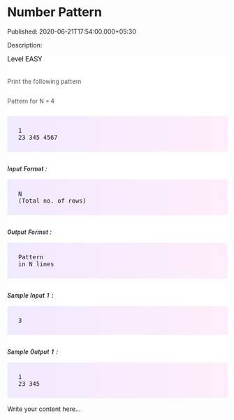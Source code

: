 # Number Pattern

Published: 2020-06-21T17:54:00.000+05:30

Description: 
      <div dir="ltr" style="text-align: left;" trbidi="on">
      <div _ngcontent-pmn-c147="" class="padding" style="-webkit-font-smoothing: antialiased;
      background-color: white; font-family: Roboto, sans-serif; font-size: 16px; margin: 0px;
      padding: 0px 0px 15px;">
      <div _ngcontent-pmn-c147="" style="-webkit-font-smoothing: antialiased; margin: 0px;
      padding: 0px;">
      Level&nbsp;EASY</div>
      </div>
      <div _ngcontent-pmn-c147="" class="description ng-star-inserted"
      style="-webkit-font-smoothing: antialiased; background-color: white; font-family: Roboto,
      sans-serif; font-size: 16px; margin: 0px; padding: 0px;">
      <h4 id="print-the-following-pattern" style="-webkit-font-smoothing: antialiased; color:
      #565656; font-size: 14px; font-weight: 400; letter-spacing: 0.3px; line-height: 25px; margin:
      0px; padding: 15px 0px 5px;">
      Print the following pattern</h4>
      <h4 id="pattern-for-n-4" style="-webkit-font-smoothing: antialiased; color: #565656;
      font-size: 14px; font-weight: 400; letter-spacing: 0.3px; line-height: 25px; margin: 0px;
      padding: 15px 0px 5px;">
      Pattern for N = 4</h4>
      <pre style="-webkit-font-smoothing: antialiased; background-image: linear-gradient(-90deg,
      rgba(255, 205, 242, 0.35), rgba(215, 193, 255, 0.35)); font-family: &quot;Open
      Sans&quot;, sans-serif; font-weight: 600; margin-bottom: 20px; margin-top: 20px;
      max-width: 866px; overflow-x: hidden; padding: 25px;"><code
      style="-webkit-font-smoothing: antialiased; margin: 0px; padding: 0px;">1
      23
      345
      4567
      </code></pre>
      <h5 id="input-format" style="-webkit-font-smoothing: antialiased; color: #353535;
      font-size: 14px; letter-spacing: 0.4px; margin: 0px; padding: 15px 0px 0px;">
      Input Format :</h5>
      <pre style="-webkit-font-smoothing: antialiased; background-image: linear-gradient(-90deg,
      rgba(255, 205, 242, 0.35), rgba(215, 193, 255, 0.35)); font-family: &quot;Open
      Sans&quot;, sans-serif; font-weight: 600; margin-bottom: 20px; margin-top: 20px;
      max-width: 866px; overflow-x: hidden; padding: 25px;"><code
      style="-webkit-font-smoothing: antialiased; margin: 0px; padding: 0px;">N (Total no. of
      rows)
      </code></pre>
      <h5 id="output-format" style="-webkit-font-smoothing: antialiased; color: #353535;
      font-size: 14px; letter-spacing: 0.4px; margin: 0px; padding: 15px 0px 0px;">
      Output Format :</h5>
      <pre style="-webkit-font-smoothing: antialiased; background-image: linear-gradient(-90deg,
      rgba(255, 205, 242, 0.35), rgba(215, 193, 255, 0.35)); font-family: &quot;Open
      Sans&quot;, sans-serif; font-weight: 600; margin-bottom: 20px; margin-top: 20px;
      max-width: 866px; overflow-x: hidden; padding: 25px;"><code
      style="-webkit-font-smoothing: antialiased; margin: 0px; padding: 0px;">Pattern in N lines
      </code></pre>
      </div>
      <div _ngcontent-pmn-c147="" class="description ng-star-inserted"
      style="-webkit-font-smoothing: antialiased; background-color: white; font-family: Roboto,
      sans-serif; font-size: 16px; margin: 0px; padding: 0px;">
      <h5 id="sample-input-1" style="-webkit-font-smoothing: antialiased; color: #353535;
      font-size: 14px; letter-spacing: 0.4px; margin: 0px; padding: 15px 0px 0px;">
      Sample Input 1 :</h5>
      <pre style="-webkit-font-smoothing: antialiased; background-image: linear-gradient(-90deg,
      rgba(255, 205, 242, 0.35), rgba(215, 193, 255, 0.35)); font-family: &quot;Open
      Sans&quot;, sans-serif; font-weight: 600; margin-bottom: 20px; margin-top: 20px;
      max-width: 866px; overflow-x: hidden; padding: 25px;"><code
      style="-webkit-font-smoothing: antialiased; margin: 0px; padding: 0px;">3
      </code></pre>
      <h5 id="sample-output-1" style="-webkit-font-smoothing: antialiased; color: #353535;
      font-size: 14px; letter-spacing: 0.4px; margin: 0px; padding: 15px 0px 0px;">
      Sample Output 1 :</h5>
      <pre style="-webkit-font-smoothing: antialiased; background-image: linear-gradient(-90deg,
      rgba(255, 205, 242, 0.35), rgba(215, 193, 255, 0.35)); font-family: &quot;Open
      Sans&quot;, sans-serif; font-weight: 600; margin-bottom: 20px; margin-top: 20px;
      max-width: 866px; overflow-x: scroll; padding: 25px;"><code
      style="-webkit-font-smoothing: antialiased; margin: 0px; padding: 0px;">1
      23
      345</code></pre>
      </div>
      </div>
      <script
      src="https://gist.github.com/Svastikkka/575f6796be9a8c6656548d1f4048d6a8.js"></script>


Write your content here...